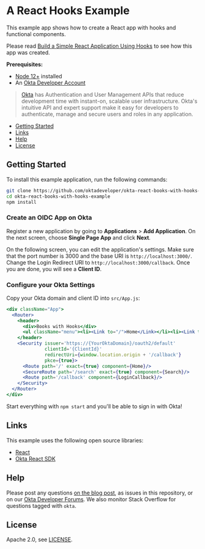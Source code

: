 # A React Hooks Example
 
This example app shows how to create a React app with hooks and functional components.

Please read [Build a Simple React Application Using Hooks](https://developer.okta.com/blog/2020/08/26/react-hooks) to see how this app was created.

**Prerequisites:** 

* [Node 12+](https://nodejs.org/en/) installed
* An [Okta Developer Account](https://developer.okta.com/signup)

> [Okta](https://developer.okta.com/) has Authentication and User Management APIs that reduce development time with instant-on, scalable user infrastructure. Okta's intuitive API and expert support make it easy for developers to authenticate, manage and secure users and roles in any application.

* [Getting Started](#getting-started)
* [Links](#links)
* [Help](#help)
* [License](#license)

## Getting Started

To install this example application, run the following commands:

```bash
git clone https://github.com/oktadeveloper/okta-react-books-with-hooks-example.git
cd okta-react-books-with-hooks-example
npm install
```

### Create an OIDC App on Okta

Register a new application by going to **Applications** > **Add Application**. On the next screen, choose **Single Page App** and click **Next**.

On the following screen, you can edit the application's settings. Make sure that the port number is 3000 and the base URI is `http://localhost:3000/`. Change the Login Redirect URI to `http://localhost:3000/callback`. Once you are done, you will see a **Client ID**.

### Configure your Okta Settings

Copy your Okta domain and client ID into `src/App.js`:

```jsx
<div className="App">
  <Router>
    <header>
      <div>Books with Hooks</div>
      <ul className="menu"><li><Link to="/">Home</Link></li><li><Link to="/search">Search</Link></li></ul>
    </header>
    <Security issuer='https://{YourOktaDomain}/oauth2/default'
              clientId='{ClientId}'
              redirectUri={window.location.origin + '/callback'}
              pkce={true}>
      <Route path='/' exact={true} component={Home}/>
      <SecureRoute path='/search' exact={true} component={Search}/>
      <Route path='/callback' component={LoginCallback}/>
    </Security>
  </Router>
</div>
```

Start everything with `npm start` and you'll be able to sign in with Okta!

## Links

This example uses the following open source libraries:

* [React](https://reactjs.org/)
* [Okta React SDK](https://github.com/okta/okta-oidc-js/tree/master/packages/okta-react)

## Help

Please post any questions [on the blog post](https://developer.okta.com/blog/2020/08/26/react-hooks), as issues in this repository, or on our [Okta Developer Forums](https://devforum.okta.com/). We also monitor Stack Overflow for questions tagged with `okta`. 

## License

Apache 2.0, see [LICENSE](LICENSE).
